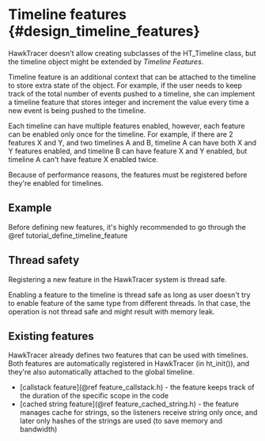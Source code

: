 # Timeline features {#design_timeline_features}
HawkTracer doesn't allow creating subclasses of the HT_Timeline class, but the timeline object might be extended by *Timeline Features*.

Timeline feature is an additional context that can be attached to the timeline to store extra state of the object. For example, if the user needs to keep track of the total number of events pushed to a timeline, she can implement a timeline feature that stores integer and increment the value every time a new event is being pushed to the timeline.

Each timeline can have multiple features enabled, however, each feature can be enabled only once for the timeline. For example, if there are 2 features X and Y, and two timelines A and B, timeline A can have both X and Y features enabled, and timeline B can have feature X and Y enabled, but timeline A can't have feature X enabled twice.

Because of performance reasons, the features must be registered before they're enabled for timelines.

## Example
Before defining new features, it's highly recommended to go through the @ref tutorial_define_timeline_feature

## Thread safety
Registering a new feature in the HawkTracer system is thread safe.

Enabling a feature to the timeline is thread safe as long as user doesn't try to enable feature of the same type from different threads. In that case, the operation is not thread safe and might result with memory leak.

## Existing features
HawkTracer already defines two features that can be used with timelines. Both features are automatically registered in HawkTracer (in ht_init()), and they're also automatically attached to the global timeline.

* [callstack feature](@ref feature_callstack.h) - the feature keeps track of the duration of the specific scope in the code
* [cached string feature](@ref feature_cached_string.h) - the feature manages cache for strings, so the listeners receive string only once, and later only hashes of the strings are used (to save memory and bandwidth)
